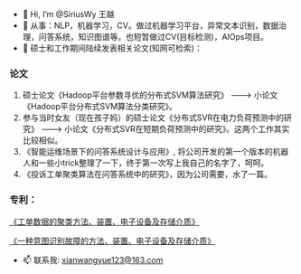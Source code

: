 - 👋 Hi, I’m @SiriusWy 王越
- 👀 从事：NLP，机器学习，CV。做过机器学习平台，异常文本识别，数据治理，问答系统，知识图谱等。也短暂做过CV(目标检测)，AIOps项目。
- 💞️ 硕士和工作期间陆续发表相关论文(知网可检索)：

### 论文
1. 硕士论文《Hadoop平台参数寻优的分布式SVM算法研究》                        ———>    小论文《Hadoop平台分布式SVM算法分类研究》。
2. 参与当时女友（现在孩子妈）的硕士论文《分布式SVR在电力负荷预测中的研究》     ———>    小论文《分布式SVR在短期负荷预测中的研究》。这两个工作其实比较相似。
3. 《智能运维场景下的问答系统设计与应用》, 将公司开发的第一个版本的机器人和一些小trick整理了一下，终于第一次写上我自己的名字了，呵呵。
4. 《投诉工单聚类算法在问答系统中的研究》，因为公司需要，水了一篇。

### 专利：
[《工单数据的聚类方法、装置、电子设备及存储介质》](https://patents.qizhidao.com/search/detail/b9b26c005838af84e0983946fe01ba5f?orderColumn=undefined&orderType=undefined&filter=&tab=0&from=simple&businessSource=%E6%9F%A5%E4%B8%93%E5%88%A9-%E6%90%9C%E7%B4%A2%E7%BB%93%E6%9E%9C%E5%88%97%E8%A1%A8-%E6%90%9C%E7%B4%A2%E6%9B%B4%E5%A4%9A&statement=%E5%8C%97%E4%BA%AC%E5%AE%9D%E5%85%B0%E5%BE%B7%E8%BD%AF%E4%BB%B6%E8%82%A1%E4%BB%BD%E6%9C%89%E9%99%90%E5%85%AC%E5%8F%B8&patentName=%E5%B7%A5%E5%8D%95%E6%95%B0%E6%8D%AE%E7%9A%84%E8%81%9A%E7%B1%BB%E6%96%B9%E6%B3%95%E3%80%81%E8%A3%85%E7%BD%AE%E3%80%81%E7%94%B5%E5%AD%90%E8%AE%BE%E5%A4%87%E5%8F%8A%E5%AD%98%E5%82%A8%E4%BB%8B%E8%B4%A8&rightSidebar=false&simpleMode=1&sortType=2&leftTabVal=0&rightTabVal=3)

[《一种意图识别故障的方法、装置、电子设备及存储介质》](https://patents.qizhidao.com/search/detail/5939b595eafad7ff5c95403ad22f3f47?orderColumn=undefined&orderType=undefined&filter=&tab=0&from=simple&businessSource=%E6%9F%A5%E4%B8%93%E5%88%A9-%E6%90%9C%E7%B4%A2%E7%BB%93%E6%9E%9C%E5%88%97%E8%A1%A8-%E6%90%9C%E7%B4%A2%E6%9B%B4%E5%A4%9A&statement=%E5%8C%97%E4%BA%AC%E5%AE%9D%E5%85%B0%E5%BE%B7%E8%BD%AF%E4%BB%B6%E8%82%A1%E4%BB%BD%E6%9C%89%E9%99%90%E5%85%AC%E5%8F%B8&patentName=%E4%B8%80%E7%A7%8D%E6%84%8F%E5%9B%BE%E8%AF%86%E5%88%AB%E6%95%85%E9%9A%9C%E7%9A%84%E6%96%B9%E6%B3%95%E3%80%81%E8%A3%85%E7%BD%AE%E3%80%81%E7%94%B5%E5%AD%90%E8%AE%BE%E5%A4%87%E5%8F%8A%E5%AD%98%E5%82%A8%E4%BB%8B%E8%B4%A8&rightSidebar=false&simpleMode=1&sortType=2&leftTabVal=0&rightTabVal=3)


- 📫 联系我: xianwangyue123@163.com

<!---
SiriusWy/SiriusWy is a ✨ special ✨ repository because its `README.md` (this file) appears on your GitHub profile.
You can click the Preview link to take a look at your changes.
--->
